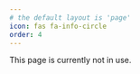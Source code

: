 ```yaml
---
# the default layout is 'page'
icon: fas fa-info-circle
order: 4
---
```


This page is currently not in use.
